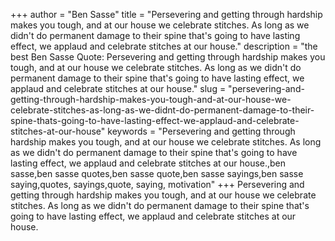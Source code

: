 +++
author = "Ben Sasse"
title = "Persevering and getting through hardship makes you tough, and at our house we celebrate stitches. As long as we didn't do permanent damage to their spine that's going to have lasting effect, we applaud and celebrate stitches at our house."
description = "the best Ben Sasse Quote: Persevering and getting through hardship makes you tough, and at our house we celebrate stitches. As long as we didn't do permanent damage to their spine that's going to have lasting effect, we applaud and celebrate stitches at our house."
slug = "persevering-and-getting-through-hardship-makes-you-tough-and-at-our-house-we-celebrate-stitches-as-long-as-we-didnt-do-permanent-damage-to-their-spine-thats-going-to-have-lasting-effect-we-applaud-and-celebrate-stitches-at-our-house"
keywords = "Persevering and getting through hardship makes you tough, and at our house we celebrate stitches. As long as we didn't do permanent damage to their spine that's going to have lasting effect, we applaud and celebrate stitches at our house.,ben sasse,ben sasse quotes,ben sasse quote,ben sasse sayings,ben sasse saying,quotes, sayings,quote, saying, motivation"
+++
Persevering and getting through hardship makes you tough, and at our house we celebrate stitches. As long as we didn't do permanent damage to their spine that's going to have lasting effect, we applaud and celebrate stitches at our house.

